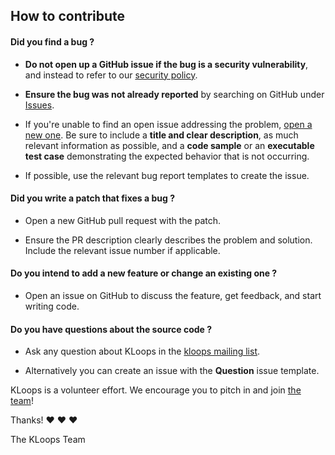 ## How to contribute

#### **Did you find a bug ?**

* **Do not open up a GitHub issue if the bug is a security vulnerability**,
  and instead to refer to our [security policy](SECURITY.md).

* **Ensure the bug was not already reported** by searching on GitHub under [Issues](https://github.com/kloops-io/kloops/issues).

* If you're unable to find an open issue addressing the problem, [open a new one](https://github.com/kloops-io/kloops/issues/new).
  Be sure to include a **title and clear description**, as much relevant information as possible, and a **code sample** or an **executable test case** demonstrating the expected behavior that is not occurring.

* If possible, use the relevant bug report templates to create the issue.

#### **Did you write a patch that fixes a bug ?**

* Open a new GitHub pull request with the patch.

* Ensure the PR description clearly describes the problem and solution. Include the relevant issue number if applicable.

#### **Do you intend to add a new feature or change an existing one ?**

* Open an issue on GitHub to discuss the feature, get feedback,  and start writing code.

#### **Do you have questions about the source code ?**

* Ask any question about KLoops in the [kloops mailing list](TODO).

* Alternatively you can create an issue with the **Question** issue template.

KLoops is a volunteer effort. We encourage you to pitch in and join [the team](TODO)!

Thanks! :heart: :heart: :heart:

The KLoops Team